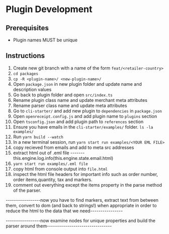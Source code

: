# Plugin Development
  
## Prerequisites

- Plugin names MUST be unique

## Instructions

1. Create new git branch with a name of the form `feat/<retailer-country>`
1. `cd packages`
1. `cp -R <plugin-name>/ <new-plugin-name>/`
1. Open `package.json` in new plugin folder and update name and description values
1. Go back to plugin folder and open `src/index.ts`
1. Rename plugin class name and update merchant meta attributes
1. Rename parser class name and update meta attributes
1. Go to `cli-starter/` and add new plugin to `dependencies` in `package.json`
1. Open `openreceipt.config.js` and add plugin name to `plugins` section
1. Open `tsconfig.json` and add plugin path to `references` section
1. Ensure you have emails in the `cli-starter/examples/` folder. `ls -la examples/`
1. Run `yarn build --watch`
1. In a new terminal session, run `yarn start run examples/<YOUR EML FILE>`
1. copy recieved from emails and add to meta src addresses
1. extract html out of .eml file -------this.engine.log.info(this.engine.state.email.html)
1. `yarn start run examples/.eml file`
1. copy html from console output into `file.html`
1. inspect the html file headers for important info such as order number, order items,quantity, tax and markers.
1. comment out everything except the items property in the parse method of the parser.

-----------------now you have to find markers, extract text from between them, convert to dom (and back to strings!) when appropriate in order to reduce the html to the data that we need----------------

-----------------now examine nodes for unique properties and build the parser around them--------------------------------
